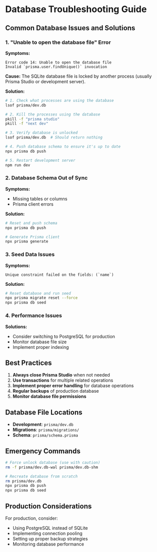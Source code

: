 # Database Troubleshooting Guide

## Common Database Issues and Solutions

### 1. "Unable to open the database file" Error

**Symptoms:**
```
Error code 14: Unable to open the database file
Invalid `prisma.user.findUnique()` invocation
```

**Cause:**
The SQLite database file is locked by another process (usually Prisma Studio or development server).

**Solution:**
```bash
# 1. Check what processes are using the database
lsof prisma/dev.db

# 2. Kill the processes using the database
pkill -f "prisma studio"
pkill -f "next dev"

# 3. Verify database is unlocked
lsof prisma/dev.db  # Should return nothing

# 4. Push database schema to ensure it's up to date
npx prisma db push

# 5. Restart development server
npm run dev
```

### 2. Database Schema Out of Sync

**Symptoms:**
- Missing tables or columns
- Prisma client errors

**Solution:**
```bash
# Reset and push schema
npx prisma db push

# Generate Prisma client
npx prisma generate
```

### 3. Seed Data Issues

**Symptoms:**
```
Unique constraint failed on the fields: (`name`)
```

**Solution:**
```bash
# Reset database and run seed
npx prisma migrate reset --force
npx prisma db seed
```

### 4. Performance Issues

**Solutions:**
- Consider switching to PostgreSQL for production
- Monitor database file size
- Implement proper indexing

## Best Practices

1. **Always close Prisma Studio** when not needed
2. **Use transactions** for multiple related operations
3. **Implement proper error handling** for database operations
4. **Regular backups** of production database
5. **Monitor database file permissions**

## Database File Locations

- **Development**: `prisma/dev.db`
- **Migrations**: `prisma/migrations/`
- **Schema**: `prisma/schema.prisma`

## Emergency Commands

```bash
# Force unlock database (use with caution)
rm -f prisma/dev.db-wal prisma/dev.db-shm

# Recreate database from scratch
rm prisma/dev.db
npx prisma db push
npx prisma db seed
```

## Production Considerations

For production, consider:
- Using PostgreSQL instead of SQLite
- Implementing connection pooling
- Setting up proper backup strategies
- Monitoring database performance
